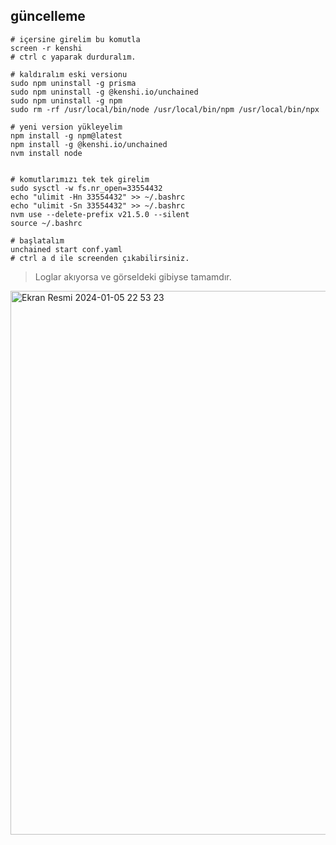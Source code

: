 ## güncelleme

```console
# içersine girelim bu komutla
screen -r kenshi
# ctrl c yaparak durduralım.

# kaldıralım eski versionu
sudo npm uninstall -g prisma
sudo npm uninstall -g @kenshi.io/unchained
sudo npm uninstall -g npm
sudo rm -rf /usr/local/bin/node /usr/local/bin/npm /usr/local/bin/npx

# yeni version yükleyelim
npm install -g npm@latest
npm install -g @kenshi.io/unchained
nvm install node


# komutlarımızı tek tek girelim
sudo sysctl -w fs.nr_open=33554432
echo "ulimit -Hn 33554432" >> ~/.bashrc
echo "ulimit -Sn 33554432" >> ~/.bashrc
nvm use --delete-prefix v21.5.0 --silent
source ~/.bashrc

# başlatalım
unchained start conf.yaml
# ctrl a d ile screenden çıkabilirsiniz.
```

> Loglar akıyorsa ve görseldeki gibiyse tamamdır.

<img width="870" alt="Ekran Resmi 2024-01-05 22 53 23" src="https://github.com/ruesandora/Kenshi/assets/101149671/43f59bef-7130-41bf-bd46-da17778f0432">




